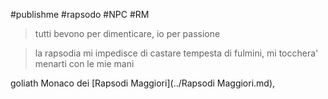 #publishme #rapsodo #NPC #RM

> tutti bevono per dimenticare, io per passione

>la rapsodia mi impedisce di castare tempesta di fulmini, mi tocchera' menarti con le mie mani

goliath Monaco dei [Rapsodi Maggiori](../Rapsodi Maggiori.md),